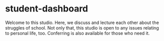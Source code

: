 # student-dashboard
Welcome to this studio. Here, we discuss and lecture each other about the struggles of school. Not only that, this studio is open to any issues relating to personal life, too. Conferring is also available for those who need it.
